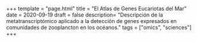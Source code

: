 +++
template = "page.html"
title = "El Atlas de Genes Eucariotas del Mar"
date =  2020-09-19
draft = false
description= "Descripción de la metatranscriptómico aplicado a la detección de genes expresados en comunidades de zooplancton en los océanos."
tags = ["omics", "sciences"]
+++

